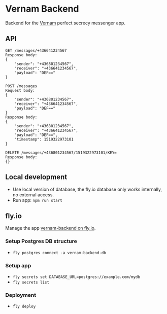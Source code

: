 # Vernam Backend

Backend for the [Vernam](https://github.com/dag0310/vernam) perfect secrecy messenger app.

## API
```
GET /messages/+436641234567
Response body:
{
	"sender": "+436801234567",
	"receiver": "+436641234567",
	"payload": "DEF=="
}

POST /messages
Request body:
{
	"sender": "+436801234567",
	"receiver": "+436641234567",
	"payload": "DEF=="
}
Response body:
{
	"sender": "+436801234567",
	"receiver": "+436641234567",
	"payload": "DEF==",
	"timestamp": 1519322973101
}

DELETE /messages/+436801234567/1519322973101/KEY=
Response body:
{}
```

## Local development

- Use local version of database, the fly.io database only works internally, no external access.
- Run app: `npm run start`

## fly.io

Manage the app [vernam-backend on fly.io](https://fly.io/apps/vernam-backend).

### Setup Postgres DB structure
- `fly postgres connect -a vernam-backend-db`

### Setup app
- `fly secrets set DATABASE_URL=postgres://example.com/mydb`
- `fly secrets list`

### Deployment
- `fly deploy`
